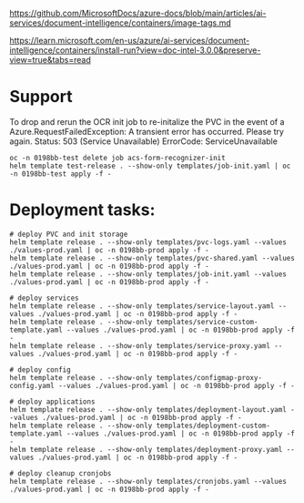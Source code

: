 https://github.com/MicrosoftDocs/azure-docs/blob/main/articles/ai-services/document-intelligence/containers/image-tags.md


https://learn.microsoft.com/en-us/azure/ai-services/document-intelligence/containers/install-run?view=doc-intel-3.0.0&preserve-view=true&tabs=read

# Support
To drop and rerun the OCR init job to re-initalize the PVC in the event of a Azure.RequestFailedException: A transient error has occurred. Please try again. Status: 503 (Service Unavailable) ErrorCode: ServiceUnavailable

```shell
oc -n 0198bb-test delete job acs-form-recognizer-init 
helm template test-release . --show-only templates/job-init.yaml | oc -n 0198bb-test apply -f -
```

# Deployment tasks:
```shell
# deploy PVC and init storage
helm template release . --show-only templates/pvc-logs.yaml --values ./values-prod.yaml | oc -n 0198bb-prod apply -f -
helm template release . --show-only templates/pvc-shared.yaml --values ./values-prod.yaml | oc -n 0198bb-prod apply -f -
helm template release . --show-only templates/job-init.yaml --values ./values-prod.yaml | oc -n 0198bb-prod apply -f -

# deploy services
helm template release . --show-only templates/service-layout.yaml --values ./values-prod.yaml | oc -n 0198bb-prod apply -f -
helm template release . --show-only templates/service-custom-template.yaml --values ./values-prod.yaml | oc -n 0198bb-prod apply -f -
helm template release . --show-only templates/service-proxy.yaml --values ./values-prod.yaml | oc -n 0198bb-prod apply -f -

# deploy config
helm template release . --show-only templates/configmap-proxy-config.yaml --values ./values-prod.yaml | oc -n 0198bb-prod apply -f -

# deploy applications
helm template release . --show-only templates/deployment-layout.yaml --values ./values-prod.yaml | oc -n 0198bb-prod apply -f -
helm template release . --show-only templates/deployment-custom-template.yaml --values ./values-prod.yaml | oc -n 0198bb-prod apply -f -
helm template release . --show-only templates/deployment-proxy.yaml --values ./values-prod.yaml | oc -n 0198bb-prod apply -f -

# deploy cleanup cronjobs
helm template release . --show-only templates/cronjobs.yaml --values ./values-prod.yaml | oc -n 0198bb-prod apply -f -
```